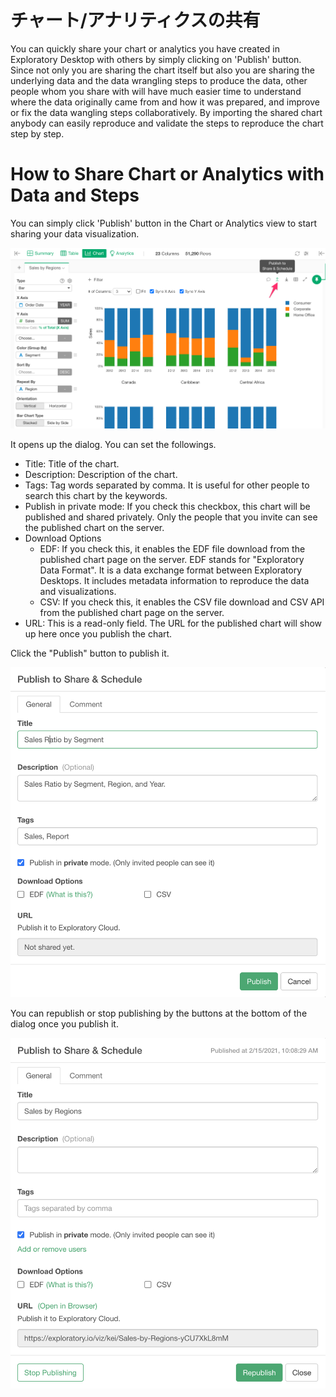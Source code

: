 # チャート/アナリティクスの共有

You can quickly share your chart or analytics you have created in Exploratory Desktop with others by simply clicking on 'Publish' button. Since not only you are sharing the chart itself but also you are sharing the underlying data and the data wrangling steps to produce the data, other people whom you share with will have much easier time to understand where the data originally came from and how it was prepared, and improve or fix the data wangling steps collaboratively. By importing the shared chart anybody can easily reproduce and validate the steps to reproduce the chart step by step.

# How to Share Chart or Analytics with Data and Steps

You can simply click 'Publish' button in the Chart or Analytics view to start sharing your data visualization.

![](images/chart-publish1.png)

It opens up the dialog. You can set the followings.

* Title: Title of the chart.
* Description: Description of the chart.
* Tags: Tag words separated by comma. It is useful for other people to search this chart by the keywords. 
* Publish in private mode: If you check this checkbox, this chart will be published and shared privately. Only the people that you invite can see the published chart on the server.
* Download Options
  * EDF: If you check this, it enables the EDF file download from the published chart page on the server. EDF stands for "Exploratory Data Format". It is a data exchange format between Exploratory Desktops. It includes metadata information to reproduce the data and visualizations. 
  * CSV: If you check this, it enables the CSV file download and CSV API from the published chart page on the server. 
* URL: This is a read-only field. The URL for the published chart will show up here once you publish the chart. 


Click the "Publish" button to publish it. 


![](images/chart-publish2.png)


You can republish or stop publishing by the buttons at the bottom of the dialog once you publish it. 


![](images/chart-publish3.png) 
